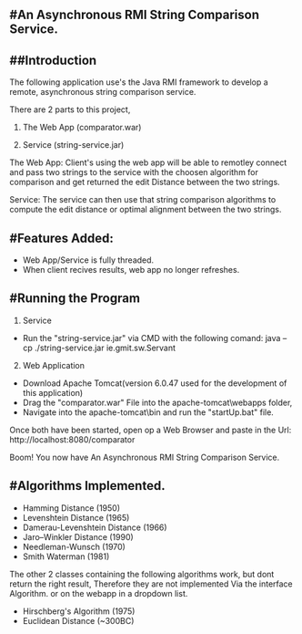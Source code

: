 #An Asynchronous RMI String Comparison Service. 
---

##Introduction
---

The following application use's the Java RMI framework to develop a remote, asynchronous string comparison service. 

There are 2 parts to this project, 

1) The Web App (comparator.war)

2) Service (string-service.jar)


The Web App:
Client's using the web app will be able to remotley connect and pass two strings to the service with the choosen algorithm for comparison
and get returned the edit Distance between the two strings.

Service:
The service can then use that string comparison algorithms to compute the edit distance or optimal alignment between the two strings.


#Features Added:
---

- Web App/Service is fully threaded.
- When client recives results, web app no longer refreshes.


#Running the Program
---

1) Service
- Run the "string-service.jar" via CMD with the following comand: java –cp ./string-service.jar ie.gmit.sw.Servant

2) Web Application
- Download Apache Tomcat(version 6.0.47 used for the development of this application)
- Drag the "comparator.war" File into the apache-tomcat\webapps folder,
- Navigate into the apache-tomcat\bin and run the "startUp.bat" file.

Once both have been started, open op a Web Browser and paste in the Url: http://localhost:8080/comparator

Boom! You now have An Asynchronous RMI String Comparison Service.

#Algorithms Implemented.
---
 
- Hamming Distance (1950)
- Levenshtein Distance (1965)
- Damerau-Levenshtein Distance (1966)
- Jaro–Winkler Distance (1990)
- Needleman-Wunsch (1970)
- Smith Waterman (1981)


The other 2 classes containing the following algorithms work, but dont return the right result,
Therefore they are not implemented Via the interface Algorithm. or on the webapp in a dropdown list.

- Hirschberg's Algorithm (1975)
- Euclidean Distance (~300BC)





